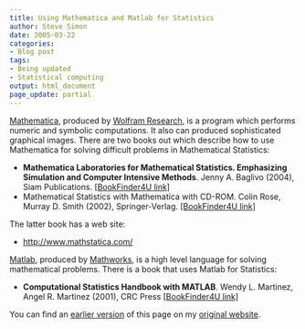 ```yaml
---
title: Using Mathematica and Matlab for Statistics
author: Steve Simon
date: 2005-03-22
categories:
- Blog post
tags:
- Being updated
- Statistical computing
output: html_document
page_update: partial
---
```

[Mathematica](http://www.wolfram.com/products/mathematica/introduction.html),
produced by [Wolfram Research](http://www.wolfram.com/), is a program
which performs numeric and symbolic computations. It also can produced
sophisticated graphical images. There are two books out which describe
how to use Mathematica for solving difficult problems in Mathematical
Statistics:

- **Mathematica Laboratories for Mathematical Statistics. Emphasizing
Simulation and Computer Intensive Methods**. Jenny A. Baglivo
(2004), Siam Publications. [\[BookFinder4U
link\]](http://www.bookfinder4u.com/detail/0898715660.html)
- Mathematical Statistics with Mathematica with CD-ROM. Colin Rose,
Murray D. Smith (2002), Springer-Verlag. [\[BookFinder4U
link\]](http://www.bookfinder4u.com/detail/0387952349.html)

The latter book has a web site:

- <http://www.mathstatica.com/>

[Matlab](http://www.mathworks.com/products/matlab/), produced by
[Mathworks](http://www.mathworks.com/), is a high level language for
solving mathematical problems. There is a book that uses Matlab for
Statistics:

- **Computational Statistics Handbook with MATLAB**. Wendy L.
Martinez, Angel R. Martinez (2001), CRC Press [\[BookFinder4U
link\]](http://www.bookfinder4u.com/detail/1584882298.html)

You can find an [earlier version][sim1] of this page on my [original website][sim2].


[sim1]: http://www.pmean.com/05/MathematicaMatlab.html
[sim2]: http://www.pmean.com/original_site.html
